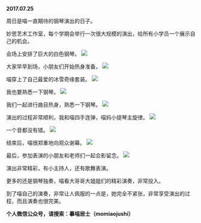 
          
**2017.07.25**

周日是喵一直期待的钢琴演出的日子。

妙思艺术工作室，每个学期会举行一次很大规模的演出，给所有小学员一个展示自己的机会。

会场上安排了巨大的白色钢琴。
![](http://wx3.sinaimg.cn/large/627d9660ly1fhvqfaf8oaj20yg0mzgpd.jpg)


大家早早到场，小朋友们开始热身准备。
![](http://wx3.sinaimg.cn/large/627d9660ly1fhvqfb51m1j20yg0mzjv6.jpg)


喵穿上了自己最爱的冰雪奇缘套装。
![](http://wx3.sinaimg.cn/large/627d9660ly1fhvqfbw54xj20yg0mzjty.jpg)


我也要熟悉一下钢琴。
![](http://wx3.sinaimg.cn/large/627d9660ly1fhvqfcgxffj20yg0mzq6x.jpg)


我们一起进行曲目热身，熟悉一下钢琴。
![](http://wx3.sinaimg.cn/large/627d9660ly1fhvqfayfcij20yg0mzaeg.jpg)


演出的过程非常顺利，我和喵四手连弹，喵妈小提琴主旋律。
![](http://wx3.sinaimg.cn/large/627d9660ly1fhvqfc44s9j20yg0mzdkq.jpg)


一个音都没有错。
![](http://wx3.sinaimg.cn/large/627d9660ly1fhvqfbjyocj20yg0mzq7n.jpg)


结束后，喵很郑重地向观众谢幕。
![](http://wx3.sinaimg.cn/large/627d9660ly1fhvqfarvgqj20yg0mz0xa.jpg)


最后，参加表演的小朋友和老师们一起合影留念。
![](http://wx3.sinaimg.cn/large/627d9660ly1fhvqfbr4euj20yg0mzgri.jpg)


演出非常精彩，有小主持人，还有歌舞表演。

更多的还是钢琴独奏，喵看大哥哥大姐姐们的精彩演奏，非常投入。

到了喵自己的演奏，非常让人佩服的一点是，她完全不紧张，非常享受演出的过程，而且演奏也很完美。


**个人微信公众号，请搜索：摹喵居士（momiaojushi）**

        